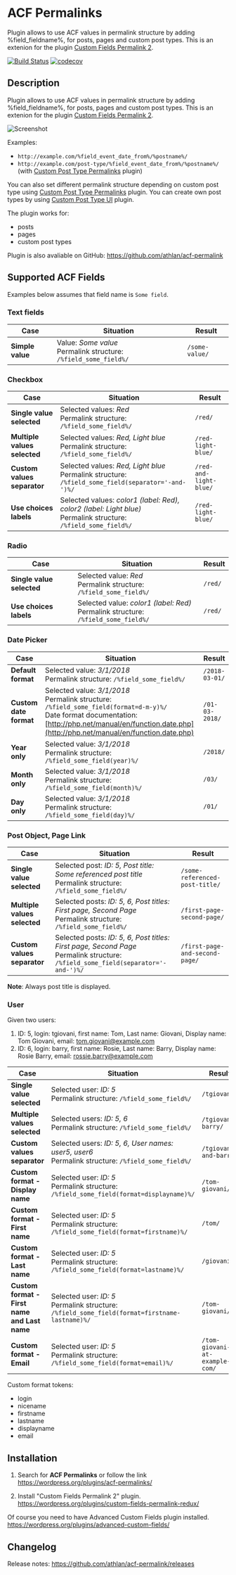 # ACF Permalinks

Plugin allows to use ACF values in permalink structure by adding %field_fieldname%, for posts, pages and custom post types. This is an extenion for the plugin [Custom Fields Permalink 2](https://wordpress.org/plugins/custom-fields-permalink-redux/).

[![Build Status](https://travis-ci.org/athlan/acf-permalink.svg?branch=master)](https://travis-ci.org/athlan/acf-permalink)
[![codecov](https://codecov.io/gh/athlan/acf-permalink/branch/master/graph/badge.svg)](https://codecov.io/gh/athlan/acf-permalink)

## Description

Plugin allows to use ACF values in permalink structure by adding %field_fieldname%, for posts, pages and custom post types. This is an extenion for the plugin [Custom Fields Permalink 2](https://wordpress.org/plugins/custom-fields-permalink-redux/).

![Screenshot](https://raw.githubusercontent.com/athlan/acf-permalink/master/assets/screenshot-1.png "Screenshot")

Examples:

* `http://example.com/%field_event_date_from%/%postname%/`
* `http://example.com/post-type/%field_event_date_from%/%postname%/` (with <a href="https://wordpress.org/plugins/custom-post-type-permalinks/">Custom Post Type Permalinks</a> plugin)

You can also set different permalink structure depending on custom post type using <a href="https://wordpress.org/plugins/custom-post-type-permalinks/">Custom Post Type Permalinks</a> plugin. You can create own post types by using <a href="https://wordpress.org/plugins/custom-post-type-ui/">Custom Post Type UI</a> plugin.

The plugin works for:

* posts
* pages
* custom post types

Plugin is also avaliable on GitHub:
<a href="https://github.com/athlan/acf-permalink">https://github.com/athlan/acf-permalink</a>

## Supported ACF Fields
Examples below assumes that field name is `Some field`.

### Text fields

|Case|Situation|Result|
|---|----|----|
|**Simple value**|Value: *Some value*<br>Permalink structure: `/%field_some_field%/`|`/some-value/`|

### Checkbox

|Case|Situation|Result|
|---|----|----|
|**Single value selected**|Selected values: *Red*<br>Permalink structure: `/%field_some_field%/`|`/red/`|
|**Multiple values selected**|Selected values: *Red, Light blue*<br>Permalink structure: `/%field_some_field%/`|`/red-light-blue/`|
|**Custom values separator**|Selected values: *Red, Light blue*<br>Permalink structure: `/%field_some_field(separator='-and-')%/`|`/red-and-light-blue/`|
|**Use choices labels**|Selected values: *color1 (label: Red), color2 (label: Light blue)*<br>Permalink structure: `/%field_some_field%/`|`/red-light-blue/`|

### Radio

|Case|Situation|Result|
|---|----|----|
|**Single value selected**|Selected value: *Red*<br>Permalink structure: `/%field_some_field%/`|`/red/`|
|**Use choices labels**|Selected value: *color1 (label: Red)*<br>Permalink structure: `/%field_some_field%/`|`/red/`|

### Date Picker

|Case|Situation|Result|
|---|----|----|
|**Default format**|Selected value: *3/1/2018*<br>Permalink structure: `/%field_some_field%/`|`/2018-03-01/`|
|**Custom date format**|Selected value: *3/1/2018*<br>Permalink structure: `/%field_some_field(format=d-m-y)%/`<br>Date format documentation: [http://php.net/manual/en/function.date.php](http://php.net/manual/en/function.date.php)|`/01-03-2018/`|
|**Year only**|Selected value: *3/1/2018*<br>Permalink structure: `/%field_some_field(year)%/`|`/2018/`|
|**Month only**|Selected value: *3/1/2018*<br>Permalink structure: `/%field_some_field(month)%/`|`/03/`|
|**Day only**|Selected value: *3/1/2018*<br>Permalink structure: `/%field_some_field(day)%/`|`/01/`|

### Post Object, Page Link

|Case|Situation|Result|
|---|----|----|
|**Single value selected**|Selected post: *ID: 5, Post title: Some referenced post title*<br>Permalink structure: `/%field_some_field%/`|`/some-referenced-post-title/`|
|**Multiple values selected**|Selected posts: *ID: 5, 6, Post titles: First page, Second Page*<br>Permalink structure: `/%field_some_field%/`|`/first-page-second-page/`|
|**Custom values separator**|Selected posts: *ID: 5, 6, Post titles: First page, Second Page*<br>Permalink structure: `/%field_some_field(separator='-and-')%/`|`/first-page-and-second-page/`|

**Note**: Always post title is displayed.

### User

Given two users:
1. ID: 5, login: tgiovani, first name: Tom, Last name: Giovani, Display name: Tom Giovani, email: tom.giovani@example.com
2. ID: 6, login: barry, first name: Rosie, Last name: Barry, Display name: Rosie Barry, email: rossie.barry@example.com

|Case|Situation|Result|
|---|----|----|
|**Single value selected**|Selected user: *ID: 5*<br>Permalink structure: `/%field_some_field%/`|`/tgiovani/`|
|**Multiple values selected**|Selected users: *ID: 5, 6*<br>Permalink structure: `/%field_some_field%/`|`/tgiovani-barry/`|
|**Custom values separator**|Selected users: *ID: 5, 6, User names: user5, user6*<br>Permalink structure: `/%field_some_field%/`|`/tgiovani-and-barry/`|
|**Custom format - Display name**|Selected user: *ID: 5*<br>Permalink structure: `/%field_some_field(format=displayname)%/`|`/tom-giovani/`|
|**Custom format - First name**|Selected user: *ID: 5*<br>Permalink structure: `/%field_some_field(format=firstname)%/`|`/tom/`|
|**Custom format - Last name**|Selected user: *ID: 5*<br>Permalink structure: `/%field_some_field(format=lastname)%/`|`/giovani/`|
|**Custom format - First name and Last name**|Selected user: *ID: 5*<br>Permalink structure: `/%field_some_field(format=firstname-lastname)%/`|`/tom-giovani/`|
|**Custom format - Email**|Selected user: *ID: 5*<br>Permalink structure: `/%field_some_field(format=email)%/`|`/tom-giovani-at-example-com/`|

Custom format tokens:
* login
* nicename
* firstname
* lastname
* displayname
* email
  
## Installation

1. Search for **ACF Permalinks** or follow the link
https://wordpress.org/plugins/acf-permalinks/

2. Install "Custom Fields Permalink 2" plugin.
https://wordpress.org/plugins/custom-fields-permalink-redux/

Of course you need to have Advanced Custom Fields plugin installed.
https://wordpress.org/plugins/advanced-custom-fields/

## Changelog

Release notes: https://github.com/athlan/acf-permalink/releases

